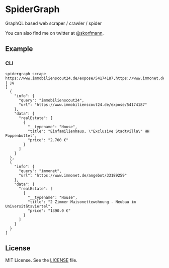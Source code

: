 # SpiderGraph

GraphQL based web scraper / crawler / spider

You can also find me on twitter at [@skorfmann](https://twitter.com/skorfmann).
## Example

### CLI
```
spidergraph scrape https://www.immobilienscout24.de/expose/54174187,https://www.immonet.de/angebot/33189259 | jq
[
  {
    "info": {
      "query": "immobilienscout24",
      "url": "https://www.immobilienscout24.de/expose/54174187"
    },
    "data": {
      "realEstate": [
        {
          "__typename": "House",
          "title": "Einfamilienhaus, \"Exclusive Stadtvilla\" HH Poppenbüttel",
          "price": "2.700 €"
        }
      ]
    }
  },
  {
    "info": {
      "query": "immonet",
      "url": "https://www.immonet.de/angebot/33189259"
    },
    "data": {
      "realEstate": [
        {
          "__typename": "House",
          "title": "2 Zimmer Maisonettewohnung - Neubau im Universitätsviertel",
          "price": "1390.0 €"
        }
      ]
    }
  }
]
```

## License
MIT License. See the [LICENSE](LICENSE) file.
